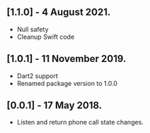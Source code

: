 ## [1.1.0] - 4 August 2021.
  
* Null safety
* Cleanup Swift code

## [1.0.1] - 11 November 2019.
  
* Dart2 support
* Renamed package version to 1.0.0

## [0.0.1] - 17 May 2018.  
  
* Listen and return phone call state changes.

